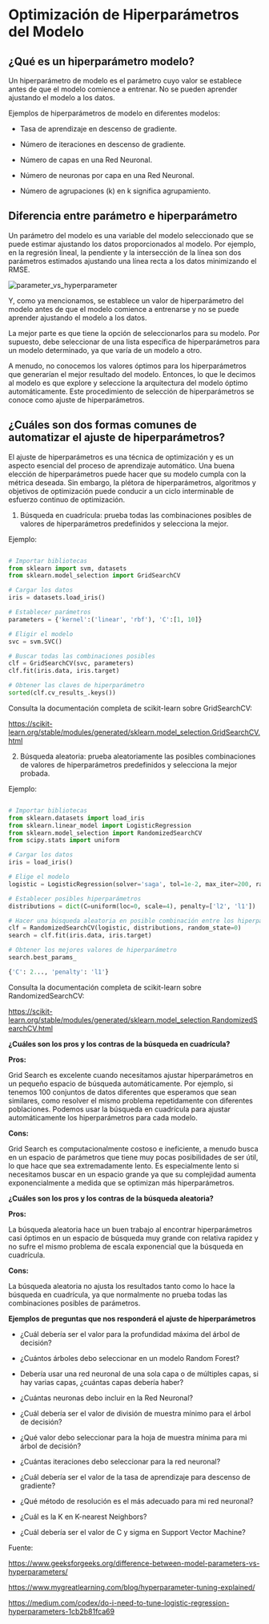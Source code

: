 # Optimización de Hiperparámetros del Modelo

## ¿Qué es un hiperparámetro modelo?

Un hiperparámetro de modelo es el parámetro cuyo valor se establece antes de que el modelo comience a entrenar. No se pueden aprender ajustando el modelo a los datos.

Ejemplos de hiperparámetros de modelo en diferentes modelos:

- Tasa de aprendizaje en descenso de gradiente.

- Número de iteraciones en descenso de gradiente.

- Número de capas en una Red Neuronal.

- Número de neuronas por capa en una Red Neuronal.

- Número de agrupaciones (k) en k significa agrupamiento.

## Diferencia entre parámetro e hiperparámetro

Un parámetro del modelo es una variable del modelo seleccionado que se puede estimar ajustando los datos proporcionados al modelo. Por ejemplo, en la regresión lineal, la pendiente y la intersección de la línea son dos parámetros estimados ajustando una línea recta a los datos minimizando el RMSE.

![parameter_vs_hyperparameter](https://github.com/4GeeksAcademy/machine-learning-content/blob/master/assets/parameter_vs_hyperparameter.jpg?raw=true)

Y, como ya mencionamos, se establece un valor de hiperparámetro del modelo antes de que el modelo comience a entrenarse y no se puede aprender ajustando el modelo a los datos.

La mejor parte es que tiene la opción de seleccionarlos para su modelo. Por supuesto, debe seleccionar de una lista específica de hiperparámetros para un modelo determinado, ya que varía de un modelo a otro.

A menudo, no conocemos los valores óptimos para los hiperparámetros que generarían el mejor resultado del modelo. Entonces, lo que le decimos al modelo es que explore y seleccione la arquitectura del modelo óptimo automáticamente. Este procedimiento de selección de hiperparámetros se conoce como ajuste de hiperparámetros.

## ¿Cuáles son dos formas comunes de automatizar el ajuste de hiperparámetros?

El ajuste de hiperparámetros es una técnica de optimización y es un aspecto esencial del proceso de aprendizaje automático. Una buena elección de hiperparámetros puede hacer que su modelo cumpla con la métrica deseada. Sin embargo, la plétora de hiperparámetros, algoritmos y objetivos de optimización puede conducir a un ciclo interminable de esfuerzo continuo de optimización.

1. Búsqueda en cuadrícula: prueba todas las combinaciones posibles de valores de hiperparámetros predefinidos y selecciona la mejor.

Ejemplo:

```py

# Importar bibliotecas
from sklearn import svm, datasets
from sklearn.model_selection import GridSearchCV

# Cargar los datos
iris = datasets.load_iris()

# Establecer parámetros
parameters = {'kernel':('linear', 'rbf'), 'C':[1, 10]}

# Eligir el modelo
svc = svm.SVC()

# Buscar todas las combinaciones posibles
clf = GridSearchCV(svc, parameters)
clf.fit(iris.data, iris.target)

# Obtener las claves de hiperparámetro
sorted(clf.cv_results_.keys())

```

Consulta la documentación completa de scikit-learn sobre GridSearchCV:

https://scikit-learn.org/stable/modules/generated/sklearn.model_selection.GridSearchCV.html   


2. Búsqueda aleatoria: prueba aleatoriamente las posibles combinaciones de valores de hiperparámetros predefinidos y selecciona la mejor probada.

Ejemplo:

```py

# Importar bibliotecas
from sklearn.datasets import load_iris
from sklearn.linear_model import LogisticRegression
from sklearn.model_selection import RandomizedSearchCV
from scipy.stats import uniform

# Cargar los datos
iris = load_iris()

# Elige el modelo
logistic = LogisticRegression(solver='saga', tol=1e-2, max_iter=200, random_state=0)

# Establecer posibles hiperparámetros
distributions = dict(C=uniform(loc=0, scale=4), penalty=['l2', 'l1'])

# Hacer una búsqueda aleatoria en posible combinación entre los hiperparámetros establecidos
clf = RandomizedSearchCV(logistic, distributions, random_state=0)
search = clf.fit(iris.data, iris.target)

# Obtener los mejores valores de hiperparámetro
search.best_params_

{'C': 2..., 'penalty': 'l1'}

```

Consulta la documentación completa de scikit-learn sobre RandomizedSearchCV:

https://scikit-learn.org/stable/modules/generated/sklearn.model_selection.RandomizedSearchCV.html   


**¿Cuáles son los pros y los contras de la búsqueda en cuadrícula?**

**Pros:**

Grid Search es excelente cuando necesitamos ajustar hiperparámetros en un pequeño espacio de búsqueda automáticamente. Por ejemplo, si tenemos 100 conjuntos de datos diferentes que esperamos que sean similares, como resolver el mismo problema repetidamente con diferentes poblaciones. Podemos usar la búsqueda en cuadrícula para ajustar automáticamente los hiperparámetros para cada modelo.

**Cons:** 

Grid Search es computacionalmente costoso e ineficiente, a menudo busca en un espacio de parámetros que tiene muy pocas posibilidades de ser útil, lo que hace que sea extremadamente lento. Es especialmente lento si necesitamos buscar en un espacio grande ya que su complejidad aumenta exponencialmente a medida que se optimizan más hiperparámetros.

**¿Cuáles son los pros y los contras de la búsqueda aleatoria?**

**Pros:**

La búsqueda aleatoria hace un buen trabajo al encontrar hiperparámetros casi óptimos en un espacio de búsqueda muy grande con relativa rapidez y no sufre el mismo problema de escala exponencial que la búsqueda en cuadrícula. 

**Cons:**

La búsqueda aleatoria no ajusta los resultados tanto como lo hace la búsqueda en cuadrícula, ya que normalmente no prueba todas las combinaciones posibles de parámetros.

**Ejemplos de preguntas que nos responderá el ajuste de hiperparámetros**

- ¿Cuál debería ser el valor para la profundidad máxima del árbol de decisión?

- ¿Cuántos árboles debo seleccionar en un modelo Random Forest?

- Debería usar una red neuronal de una sola capa o de múltiples capas, si hay varias capas, ¿cuántas capas debería haber?

- ¿Cuántas neuronas debo incluir en la Red Neuronal?

- ¿Cuál debería ser el valor de división de muestra mínimo para el árbol de decisión?

- ¿Qué valor debo seleccionar para la hoja de muestra mínima para mi árbol de decisión?

- ¿Cuántas iteraciones debo seleccionar para la red neuronal?

- ¿Cuál debería ser el valor de la tasa de aprendizaje para descenso de gradiente?

- ¿Qué método de resolución es el más adecuado para mi red neuronal?

- ¿Cuál es la K en K-nearest Neighbors?

- ¿Cuál debería ser el valor de C y sigma en Support Vector Machine?


Fuente: 

https://www.geeksforgeeks.org/difference-between-model-parameters-vs-hyperparameters/

https://www.mygreatlearning.com/blog/hyperparameter-tuning-explained/

https://medium.com/codex/do-i-need-to-tune-logistic-regression-hyperparameters-1cb2b81fca69
